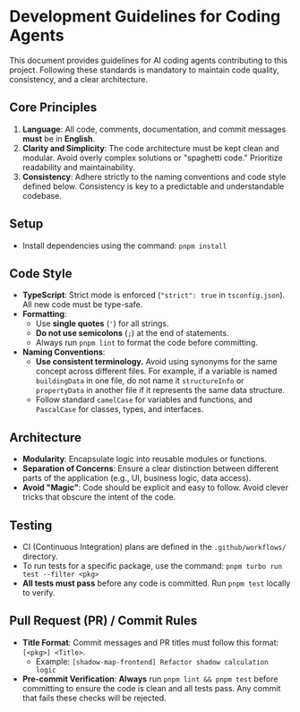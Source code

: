 # Development Guidelines for Coding Agents

This document provides guidelines for AI coding agents contributing to this project. Following these standards is mandatory to maintain code quality, consistency, and a clear architecture.

## Core Principles

1.  **Language**: All code, comments, documentation, and commit messages **must** be in **English**.
2.  **Clarity and Simplicity**: The code architecture must be kept clean and modular. Avoid overly complex solutions or "spaghetti code." Prioritize readability and maintainability.
3.  **Consistency**: Adhere strictly to the naming conventions and code style defined below. Consistency is key to a predictable and understandable codebase.

## Setup

- Install dependencies using the command: `pnpm install`

## Code Style

- **TypeScript**: Strict mode is enforced (`"strict": true` in `tsconfig.json`). All new code must be type-safe.
- **Formatting**:
    - Use **single quotes** (`'`) for all strings.
    - **Do not use semicolons** (`;`) at the end of statements.
    - Always run `pnpm lint` to format the code before committing.
- **Naming Conventions**:
    - **Use consistent terminology.** Avoid using synonyms for the same concept across different files. For example, if a variable is named `buildingData` in one file, do not name it `structureInfo` or `propertyData` in another file if it represents the same data structure.
    - Follow standard `camelCase` for variables and functions, and `PascalCase` for classes, types, and interfaces.

## Architecture

- **Modularity**: Encapsulate logic into reusable modules or functions.
- **Separation of Concerns**: Ensure a clear distinction between different parts of the application (e.g., UI, business logic, data access).
- **Avoid "Magic"**: Code should be explicit and easy to follow. Avoid clever tricks that obscure the intent of the code.

## Testing

- CI (Continuous Integration) plans are defined in the `.github/workflows/` directory.
- To run tests for a specific package, use the command: `pnpm turbo run test --filter <pkg>`
- **All tests must pass** before any code is committed. Run `pnpm test` locally to verify.

## Pull Request (PR) / Commit Rules

- **Title Format**: Commit messages and PR titles must follow this format: `[<pkg>] <Title>`.
    - Example: `[shadow-map-frontend] Refactor shadow calculation logic`
- **Pre-commit Verification**: **Always** run `pnpm lint && pnpm test` before committing to ensure the code is clean and all tests pass. Any commit that fails these checks will be rejected.
